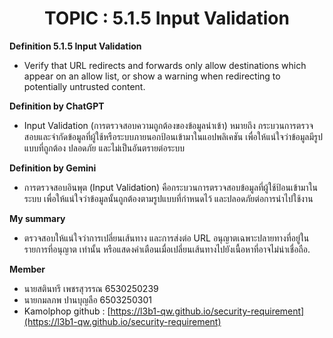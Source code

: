 <center><h1>TOPIC : 5.1.5 Input Validation</h1></center>  

**Definition 5.1.5 Input Validation**

- Verify that URL redirects and forwards only allow destinations which appear
on an allow list, or show a warning when redirecting to potentially untrusted
content.
  
**Definition by ChatGPT**

- Input Validation (การตรวจสอบความถูกต้องของข้อมูลนำเข้า) หมายถึง กระบวนการตรวจสอบและจำกัดข้อมูลที่ผู้ใช้หรือระบบภายนอกป้อนเข้ามาในแอปพลิเคชัน เพื่อให้แน่ใจว่าข้อมูลมีรูปแบบที่ถูกต้อง ปลอดภัย และไม่เป็นอันตรายต่อระบบ

**Definition by Gemini**

- การตรวจสอบอินพุต (Input Validation) คือกระบวนการตรวจสอบข้อมูลที่ผู้ใช้ป้อนเข้ามาในระบบ เพื่อให้แน่ใจว่าข้อมูลนั้นถูกต้องตามรูปแบบที่กำหนดไว้ และปลอดภัยต่อการนำไปใช้งาน

**My summary**

- ตรวจสอบให้แน่ใจว่าการเปลี่ยนเส้นทาง และการส่งต่อ URL อนุญาตเฉพาะปลายทางที่อยู่ในรายการที่อนุญาต เท่านั้น หรือแสดงคำเตือนเมื่อเปลี่ยนเส้นทางไปยังเนื้อหาที่อาจไม่น่าเชื่อถือ.

**Member**

- นายสตินทรี เพชรสุวรรณ 6530250239
- นายกมลภพ ปานบุญลือ 6503250301
- Kamolphop github : [https://l3b1-qw.github.io/security-requirement](https://l3b1-qw.github.io/security-requirement)

